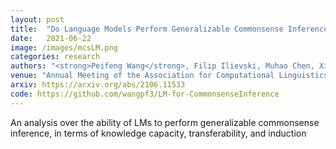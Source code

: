 ```yaml
---
layout: post
title:  "Do Language Models Perform Generalizable Commonsense Inference?"
date:   2021-06-22
image: /images/mcsLM.png
categories: research
authors: "<strong>Peifeng Wang</strong>, Filip Ilievski, Muhao Chen, Xiang Ren"
venue: "Annual Meeting of the Association for Computational Linguistics - Findings"
arxiv: https://arxiv.org/abs/2106.11533
code: https://github.com/wangpf3/LM-for-CommonsenseInference
---
```

An analysis over the ability of LMs to perform generalizable commonsense inference, in terms of knowledge capacity, transferability, and induction
